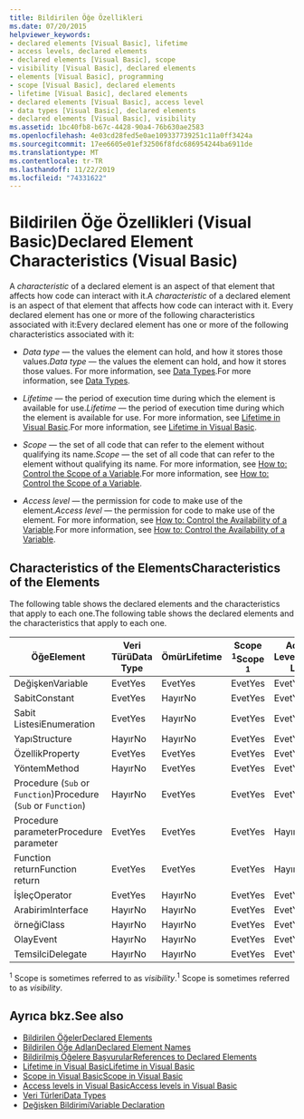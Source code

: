 ```yaml
---
title: Bildirilen Öğe Özellikleri
ms.date: 07/20/2015
helpviewer_keywords:
- declared elements [Visual Basic], lifetime
- access levels, declared elements
- declared elements [Visual Basic], scope
- visibility [Visual Basic], declared elements
- elements [Visual Basic], programming
- scope [Visual Basic], declared elements
- lifetime [Visual Basic], declared elements
- declared elements [Visual Basic], access level
- data types [Visual Basic], declared elements
- declared elements [Visual Basic], visibility
ms.assetid: 1bc40fb8-b67c-4428-90a4-76b630ae2583
ms.openlocfilehash: 4e03cd28fed5e0ae109337739251c11a0ff3424a
ms.sourcegitcommit: 17ee6605e01ef32506f8fdc686954244ba6911de
ms.translationtype: MT
ms.contentlocale: tr-TR
ms.lasthandoff: 11/22/2019
ms.locfileid: "74331622"
---
```

# <a name="declared-element-characteristics-visual-basic"></a><span data-ttu-id="ed6af-102">Bildirilen Öğe Özellikleri (Visual Basic)</span><span class="sxs-lookup"><span data-stu-id="ed6af-102">Declared Element Characteristics (Visual Basic)</span></span>
<span data-ttu-id="ed6af-103">A *characteristic* of a declared element is an aspect of that element that affects how code can interact with it.</span><span class="sxs-lookup"><span data-stu-id="ed6af-103">A *characteristic* of a declared element is an aspect of that element that affects how code can interact with it.</span></span> <span data-ttu-id="ed6af-104">Every declared element has one or more of the following characteristics associated with it:</span><span class="sxs-lookup"><span data-stu-id="ed6af-104">Every declared element has one or more of the following characteristics associated with it:</span></span>  
  
- <span data-ttu-id="ed6af-105">*Data type* — the values the element can hold, and how it stores those values.</span><span class="sxs-lookup"><span data-stu-id="ed6af-105">*Data type* — the values the element can hold, and how it stores those values.</span></span> <span data-ttu-id="ed6af-106">For more information, see [Data Types](../../../../visual-basic/language-reference/data-types/index.md).</span><span class="sxs-lookup"><span data-stu-id="ed6af-106">For more information, see [Data Types](../../../../visual-basic/language-reference/data-types/index.md).</span></span>  
  
- <span data-ttu-id="ed6af-107">*Lifetime* — the period of execution time during which the element is available for use.</span><span class="sxs-lookup"><span data-stu-id="ed6af-107">*Lifetime* — the period of execution time during which the element is available for use.</span></span> <span data-ttu-id="ed6af-108">For more information, see [Lifetime in Visual Basic](../../../../visual-basic/programming-guide/language-features/declared-elements/lifetime.md).</span><span class="sxs-lookup"><span data-stu-id="ed6af-108">For more information, see [Lifetime in Visual Basic](../../../../visual-basic/programming-guide/language-features/declared-elements/lifetime.md).</span></span>  
  
- <span data-ttu-id="ed6af-109">*Scope* — the set of all code that can refer to the element without qualifying its name.</span><span class="sxs-lookup"><span data-stu-id="ed6af-109">*Scope* — the set of all code that can refer to the element without qualifying its name.</span></span> <span data-ttu-id="ed6af-110">For more information, see [How to: Control the Scope of a Variable](../../../../visual-basic/programming-guide/language-features/declared-elements/how-to-control-the-scope-of-a-variable.md).</span><span class="sxs-lookup"><span data-stu-id="ed6af-110">For more information, see [How to: Control the Scope of a Variable](../../../../visual-basic/programming-guide/language-features/declared-elements/how-to-control-the-scope-of-a-variable.md).</span></span>  
  
- <span data-ttu-id="ed6af-111">*Access level* — the permission for code to make use of the element.</span><span class="sxs-lookup"><span data-stu-id="ed6af-111">*Access level* — the permission for code to make use of the element.</span></span> <span data-ttu-id="ed6af-112">For more information, see [How to: Control the Availability of a Variable](../../../../visual-basic/programming-guide/language-features/declared-elements/how-to-control-the-availability-of-a-variable.md).</span><span class="sxs-lookup"><span data-stu-id="ed6af-112">For more information, see [How to: Control the Availability of a Variable](../../../../visual-basic/programming-guide/language-features/declared-elements/how-to-control-the-availability-of-a-variable.md).</span></span>  
  
## <a name="characteristics-of-the-elements"></a><span data-ttu-id="ed6af-113">Characteristics of the Elements</span><span class="sxs-lookup"><span data-stu-id="ed6af-113">Characteristics of the Elements</span></span>  
 <span data-ttu-id="ed6af-114">The following table shows the declared elements and the characteristics that apply to each one.</span><span class="sxs-lookup"><span data-stu-id="ed6af-114">The following table shows the declared elements and the characteristics that apply to each one.</span></span>  
  
|<span data-ttu-id="ed6af-115">Öğe</span><span class="sxs-lookup"><span data-stu-id="ed6af-115">Element</span></span>|<span data-ttu-id="ed6af-116">Veri Türü</span><span class="sxs-lookup"><span data-stu-id="ed6af-116">Data Type</span></span>|<span data-ttu-id="ed6af-117">Ömür</span><span class="sxs-lookup"><span data-stu-id="ed6af-117">Lifetime</span></span>|<span data-ttu-id="ed6af-118">Scope <sup>1</sup></span><span class="sxs-lookup"><span data-stu-id="ed6af-118">Scope <sup>1</sup></span></span>|<span data-ttu-id="ed6af-119">Access Level</span><span class="sxs-lookup"><span data-stu-id="ed6af-119">Access Level</span></span>|  
|-------------|---------------|--------------|------------------------|------------------|  
|<span data-ttu-id="ed6af-120">Değişken</span><span class="sxs-lookup"><span data-stu-id="ed6af-120">Variable</span></span>|<span data-ttu-id="ed6af-121">Evet</span><span class="sxs-lookup"><span data-stu-id="ed6af-121">Yes</span></span>|<span data-ttu-id="ed6af-122">Evet</span><span class="sxs-lookup"><span data-stu-id="ed6af-122">Yes</span></span>|<span data-ttu-id="ed6af-123">Evet</span><span class="sxs-lookup"><span data-stu-id="ed6af-123">Yes</span></span>|<span data-ttu-id="ed6af-124">Evet</span><span class="sxs-lookup"><span data-stu-id="ed6af-124">Yes</span></span>|  
|<span data-ttu-id="ed6af-125">Sabit</span><span class="sxs-lookup"><span data-stu-id="ed6af-125">Constant</span></span>|<span data-ttu-id="ed6af-126">Evet</span><span class="sxs-lookup"><span data-stu-id="ed6af-126">Yes</span></span>|<span data-ttu-id="ed6af-127">Hayır</span><span class="sxs-lookup"><span data-stu-id="ed6af-127">No</span></span>|<span data-ttu-id="ed6af-128">Evet</span><span class="sxs-lookup"><span data-stu-id="ed6af-128">Yes</span></span>|<span data-ttu-id="ed6af-129">Evet</span><span class="sxs-lookup"><span data-stu-id="ed6af-129">Yes</span></span>|  
|<span data-ttu-id="ed6af-130">Sabit Listesi</span><span class="sxs-lookup"><span data-stu-id="ed6af-130">Enumeration</span></span>|<span data-ttu-id="ed6af-131">Evet</span><span class="sxs-lookup"><span data-stu-id="ed6af-131">Yes</span></span>|<span data-ttu-id="ed6af-132">Hayır</span><span class="sxs-lookup"><span data-stu-id="ed6af-132">No</span></span>|<span data-ttu-id="ed6af-133">Evet</span><span class="sxs-lookup"><span data-stu-id="ed6af-133">Yes</span></span>|<span data-ttu-id="ed6af-134">Evet</span><span class="sxs-lookup"><span data-stu-id="ed6af-134">Yes</span></span>|  
|<span data-ttu-id="ed6af-135">Yapı</span><span class="sxs-lookup"><span data-stu-id="ed6af-135">Structure</span></span>|<span data-ttu-id="ed6af-136">Hayır</span><span class="sxs-lookup"><span data-stu-id="ed6af-136">No</span></span>|<span data-ttu-id="ed6af-137">Hayır</span><span class="sxs-lookup"><span data-stu-id="ed6af-137">No</span></span>|<span data-ttu-id="ed6af-138">Evet</span><span class="sxs-lookup"><span data-stu-id="ed6af-138">Yes</span></span>|<span data-ttu-id="ed6af-139">Evet</span><span class="sxs-lookup"><span data-stu-id="ed6af-139">Yes</span></span>|  
|<span data-ttu-id="ed6af-140">Özellik</span><span class="sxs-lookup"><span data-stu-id="ed6af-140">Property</span></span>|<span data-ttu-id="ed6af-141">Evet</span><span class="sxs-lookup"><span data-stu-id="ed6af-141">Yes</span></span>|<span data-ttu-id="ed6af-142">Evet</span><span class="sxs-lookup"><span data-stu-id="ed6af-142">Yes</span></span>|<span data-ttu-id="ed6af-143">Evet</span><span class="sxs-lookup"><span data-stu-id="ed6af-143">Yes</span></span>|<span data-ttu-id="ed6af-144">Evet</span><span class="sxs-lookup"><span data-stu-id="ed6af-144">Yes</span></span>|  
|<span data-ttu-id="ed6af-145">Yöntem</span><span class="sxs-lookup"><span data-stu-id="ed6af-145">Method</span></span>|<span data-ttu-id="ed6af-146">Hayır</span><span class="sxs-lookup"><span data-stu-id="ed6af-146">No</span></span>|<span data-ttu-id="ed6af-147">Evet</span><span class="sxs-lookup"><span data-stu-id="ed6af-147">Yes</span></span>|<span data-ttu-id="ed6af-148">Evet</span><span class="sxs-lookup"><span data-stu-id="ed6af-148">Yes</span></span>|<span data-ttu-id="ed6af-149">Evet</span><span class="sxs-lookup"><span data-stu-id="ed6af-149">Yes</span></span>|  
|<span data-ttu-id="ed6af-150">Procedure (`Sub` or `Function`)</span><span class="sxs-lookup"><span data-stu-id="ed6af-150">Procedure (`Sub` or `Function`)</span></span>|<span data-ttu-id="ed6af-151">Hayır</span><span class="sxs-lookup"><span data-stu-id="ed6af-151">No</span></span>|<span data-ttu-id="ed6af-152">Evet</span><span class="sxs-lookup"><span data-stu-id="ed6af-152">Yes</span></span>|<span data-ttu-id="ed6af-153">Evet</span><span class="sxs-lookup"><span data-stu-id="ed6af-153">Yes</span></span>|<span data-ttu-id="ed6af-154">Evet</span><span class="sxs-lookup"><span data-stu-id="ed6af-154">Yes</span></span>|  
|<span data-ttu-id="ed6af-155">Procedure parameter</span><span class="sxs-lookup"><span data-stu-id="ed6af-155">Procedure parameter</span></span>|<span data-ttu-id="ed6af-156">Evet</span><span class="sxs-lookup"><span data-stu-id="ed6af-156">Yes</span></span>|<span data-ttu-id="ed6af-157">Evet</span><span class="sxs-lookup"><span data-stu-id="ed6af-157">Yes</span></span>|<span data-ttu-id="ed6af-158">Evet</span><span class="sxs-lookup"><span data-stu-id="ed6af-158">Yes</span></span>|<span data-ttu-id="ed6af-159">Hayır</span><span class="sxs-lookup"><span data-stu-id="ed6af-159">No</span></span>|  
|<span data-ttu-id="ed6af-160">Function return</span><span class="sxs-lookup"><span data-stu-id="ed6af-160">Function return</span></span>|<span data-ttu-id="ed6af-161">Evet</span><span class="sxs-lookup"><span data-stu-id="ed6af-161">Yes</span></span>|<span data-ttu-id="ed6af-162">Evet</span><span class="sxs-lookup"><span data-stu-id="ed6af-162">Yes</span></span>|<span data-ttu-id="ed6af-163">Evet</span><span class="sxs-lookup"><span data-stu-id="ed6af-163">Yes</span></span>|<span data-ttu-id="ed6af-164">Hayır</span><span class="sxs-lookup"><span data-stu-id="ed6af-164">No</span></span>|  
|<span data-ttu-id="ed6af-165">İşleç</span><span class="sxs-lookup"><span data-stu-id="ed6af-165">Operator</span></span>|<span data-ttu-id="ed6af-166">Evet</span><span class="sxs-lookup"><span data-stu-id="ed6af-166">Yes</span></span>|<span data-ttu-id="ed6af-167">Hayır</span><span class="sxs-lookup"><span data-stu-id="ed6af-167">No</span></span>|<span data-ttu-id="ed6af-168">Evet</span><span class="sxs-lookup"><span data-stu-id="ed6af-168">Yes</span></span>|<span data-ttu-id="ed6af-169">Evet</span><span class="sxs-lookup"><span data-stu-id="ed6af-169">Yes</span></span>|  
|<span data-ttu-id="ed6af-170">Arabirim</span><span class="sxs-lookup"><span data-stu-id="ed6af-170">Interface</span></span>|<span data-ttu-id="ed6af-171">Hayır</span><span class="sxs-lookup"><span data-stu-id="ed6af-171">No</span></span>|<span data-ttu-id="ed6af-172">Hayır</span><span class="sxs-lookup"><span data-stu-id="ed6af-172">No</span></span>|<span data-ttu-id="ed6af-173">Evet</span><span class="sxs-lookup"><span data-stu-id="ed6af-173">Yes</span></span>|<span data-ttu-id="ed6af-174">Evet</span><span class="sxs-lookup"><span data-stu-id="ed6af-174">Yes</span></span>|  
|<span data-ttu-id="ed6af-175">örneği</span><span class="sxs-lookup"><span data-stu-id="ed6af-175">Class</span></span>|<span data-ttu-id="ed6af-176">Hayır</span><span class="sxs-lookup"><span data-stu-id="ed6af-176">No</span></span>|<span data-ttu-id="ed6af-177">Hayır</span><span class="sxs-lookup"><span data-stu-id="ed6af-177">No</span></span>|<span data-ttu-id="ed6af-178">Evet</span><span class="sxs-lookup"><span data-stu-id="ed6af-178">Yes</span></span>|<span data-ttu-id="ed6af-179">Evet</span><span class="sxs-lookup"><span data-stu-id="ed6af-179">Yes</span></span>|  
|<span data-ttu-id="ed6af-180">Olay</span><span class="sxs-lookup"><span data-stu-id="ed6af-180">Event</span></span>|<span data-ttu-id="ed6af-181">Hayır</span><span class="sxs-lookup"><span data-stu-id="ed6af-181">No</span></span>|<span data-ttu-id="ed6af-182">Hayır</span><span class="sxs-lookup"><span data-stu-id="ed6af-182">No</span></span>|<span data-ttu-id="ed6af-183">Evet</span><span class="sxs-lookup"><span data-stu-id="ed6af-183">Yes</span></span>|<span data-ttu-id="ed6af-184">Evet</span><span class="sxs-lookup"><span data-stu-id="ed6af-184">Yes</span></span>|  
|<span data-ttu-id="ed6af-185">Temsilci</span><span class="sxs-lookup"><span data-stu-id="ed6af-185">Delegate</span></span>|<span data-ttu-id="ed6af-186">Hayır</span><span class="sxs-lookup"><span data-stu-id="ed6af-186">No</span></span>|<span data-ttu-id="ed6af-187">Hayır</span><span class="sxs-lookup"><span data-stu-id="ed6af-187">No</span></span>|<span data-ttu-id="ed6af-188">Evet</span><span class="sxs-lookup"><span data-stu-id="ed6af-188">Yes</span></span>|<span data-ttu-id="ed6af-189">Evet</span><span class="sxs-lookup"><span data-stu-id="ed6af-189">Yes</span></span>|  
  
 <span data-ttu-id="ed6af-190"><sup>1</sup> Scope is sometimes referred to as *visibility*.</span><span class="sxs-lookup"><span data-stu-id="ed6af-190"><sup>1</sup> Scope is sometimes referred to as *visibility*.</span></span>  
  
## <a name="see-also"></a><span data-ttu-id="ed6af-191">Ayrıca bkz.</span><span class="sxs-lookup"><span data-stu-id="ed6af-191">See also</span></span>

- [<span data-ttu-id="ed6af-192">Bildirilen Öğeler</span><span class="sxs-lookup"><span data-stu-id="ed6af-192">Declared Elements</span></span>](../../../../visual-basic/programming-guide/language-features/declared-elements/index.md)
- [<span data-ttu-id="ed6af-193">Bildirilen Öğe Adları</span><span class="sxs-lookup"><span data-stu-id="ed6af-193">Declared Element Names</span></span>](../../../../visual-basic/programming-guide/language-features/declared-elements/declared-element-names.md)
- [<span data-ttu-id="ed6af-194">Bildirilmiş Öğelere Başvurular</span><span class="sxs-lookup"><span data-stu-id="ed6af-194">References to Declared Elements</span></span>](../../../../visual-basic/programming-guide/language-features/declared-elements/references-to-declared-elements.md)
- [<span data-ttu-id="ed6af-195">Lifetime in Visual Basic</span><span class="sxs-lookup"><span data-stu-id="ed6af-195">Lifetime in Visual Basic</span></span>](../../../../visual-basic/programming-guide/language-features/declared-elements/lifetime.md)
- [<span data-ttu-id="ed6af-196">Scope in Visual Basic</span><span class="sxs-lookup"><span data-stu-id="ed6af-196">Scope in Visual Basic</span></span>](../../../../visual-basic/programming-guide/language-features/declared-elements/scope.md)
- [<span data-ttu-id="ed6af-197">Access levels in Visual Basic</span><span class="sxs-lookup"><span data-stu-id="ed6af-197">Access levels in Visual Basic</span></span>](../../../../visual-basic/programming-guide/language-features/declared-elements/access-levels.md)
- [<span data-ttu-id="ed6af-198">Veri Türleri</span><span class="sxs-lookup"><span data-stu-id="ed6af-198">Data Types</span></span>](../../../../visual-basic/programming-guide/language-features/data-types/index.md)
- [<span data-ttu-id="ed6af-199">Değişken Bildirimi</span><span class="sxs-lookup"><span data-stu-id="ed6af-199">Variable Declaration</span></span>](../../../../visual-basic/programming-guide/language-features/variables/variable-declaration.md)
